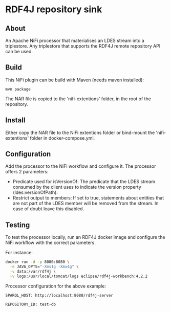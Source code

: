 # RDF4J repository sink
## About
An Apache NiFi processor that materialises an LDES stream into a triplestore.
Any triplestore that supports the RDF4J remote repository API can be used.

## Build
This NiFi plugin can be build with Maven (needs maven installed):
```
mvn package
```
The NAR file is copied to the 'nifi-extentions' folder, in the root of the repository.

## Install
Either copy the NAR file to the NiFi extentions folder or bind-mount the 'nifi-extentions' folder in docker-compose.yml.

## Configuration
Add the processor to the NiFi workflow and configure it. The processor offers 2 parameters:

 - Predicate used for isVersionOf: The predicate that the LDES stream consumed by the client uses to indicate the version property (ldes:versionOfPath).
 - Restrict output to members: If set to true, statements about entities that are not part of the LDES member will be removed from the stream. In case of doubt leave this disabled.

## Testing
To test the processor locally, run an RDF4J docker image and configure the NiFi workflow with the correct parameters.

For instance:

```bash
docker run -d -p 8080:8080 \
  -e JAVA_OPTS="-Xms1g -Xmx4g" \
  -v data:/var/rdf4j \
  -v logs:/usr/local/tomcat/logs eclipse/rdf4j-workbench:4.2.2
```

Processor configuration for the above example:

`SPARQL_HOST: http://localhost:8080/rdf4j-server`

`REPOSITORY_ID: test-db`
